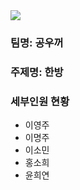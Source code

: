 <img src="https://capsule-render.vercel.app/api?type=waving&color=7BD1D2&height=270&section=header&text=HanBang%20&fontSize=90&fontColor=363636" />

### 팀명: 공우꺼
### 주제명: 한방
### 세부인원 현황
- 이영주
- 이명주
- 이소민
- 홍소희
- 윤희연
